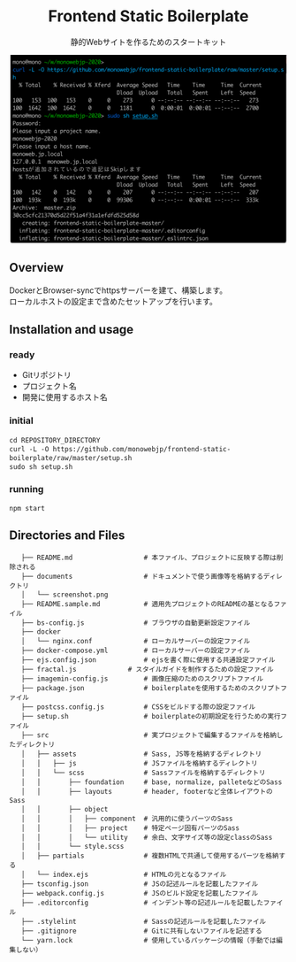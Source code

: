<div align="center">
<h1>Frontend Static Boilerplate</h1>
<p>静的Webサイトを作るためのスタートキット</p>
<img width="500" src="https://github.com/monowebjp/frontend-static-boilerplate/raw/master/documents/screenshot.png" alt="">
</div>

## Overview
DockerとBrowser-syncでhttpsサーバーを建て、構築します。  
ローカルホストの設定まで含めたセットアップを行います。

## Installation and usage 
### ready
- Gitリポジトリ
- プロジェクト名
- 開発に使用するホスト名
### initial
```shell script
cd REPOSITORY_DIRECTORY
curl -L -O https://github.com/monowebjp/frontend-static-boilerplate/raw/master/setup.sh
sudo sh setup.sh
```
### running
```shell script
npm start
```

## Directories and Files
```.
   ├── README.md                  # 本ファイル、プロジェクトに反映する際は削除される
   ├── documents                  # ドキュメントで使う画像等を格納するディレクトリ
   │   └── screenshot.png
   ├── README.sample.md           # 適用先プロジェクトのREADMEの基となるファイル
   ├── bs-config.js               # ブラウザの自動更新設定ファイル
   ├── docker
   │   └── nginx.conf             # ローカルサーバーの設定ファイル
   ├── docker-compose.yml         # ローカルサーバーの設定ファイル
   ├── ejs.config.json            # ejsを書く際に使用する共通設定ファイル
   ├── fractal.js             # スタイルガイドを制作するための設定ファイル
   ├── imagemin-config.js         # 画像圧縮のためのスクリプトファイル
   ├── package.json               # boilerplateを使用するためのスクリプトファイル
   ├── postcss.config.js          # CSSをビルドする際の設定ファイル
   ├── setup.sh                   # boilerplateの初期設定を行うための実行ファイル
   ├── src                        # 実プロジェクトで編集するファイルを格納したディレクトリ
   │   ├── assets                 # Sass, JS等を格納するディレクトリ
   │   │   ├── js                 # JSファイルを格納するディレクトリ
   │   │   └── scss               # Sassファイルを格納するディレクトリ
   │   │       ├── foundation     # base, normalize, palleteなどのSass
   │   │       ├── layouts        # header, footerなど全体レイアウトのSass
   │   │       ├── object
   │   │       │   ├── component  # 汎用的に使うパーツのSass
   │   │       │   ├── project    # 特定ページ固有パーツのSass
   │   │       │   └── utility    # 余白、文字サイズ等の設定classのSass
   │   │       └── style.scss
   │   ├── partials               # 複数HTMLで共通して使用するパーツを格納する
   │   └── index.ejs              # HTMLの元となるファイル
   ├── tsconfig.json              # JSの記述ルールを記載したファイル
   ├── webpack.config.js          # JSのビルド設定を記載したファイル
   ├── .editorconfig              # インデント等の記述ルールを記載したファイル
   ├── .stylelint                 # Sassの記述ルールを記載したファイル
   ├── .gitignore                 # Gitに共有しないファイルを記述する
   └── yarn.lock                  # 使用しているパッケージの情報（手動では編集しない）
```
